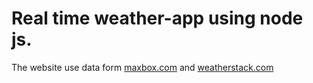 # Real time weather-app using node js. 
The website use data form [maxbox.com](https://www.mapbox.com/) and [weatherstack.com](https://weatherstack.com/)



